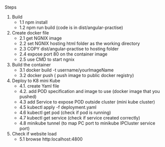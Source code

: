 

Steps 
1. Build 
    - 1.1 npm install 
    - 1.2 npm run build  (code is in dist/angular-practise)
2. Create docker file 
    - 2.1 get NGNIX image 
    - 2.2 set NGNIX hosting html folder as the working directory
    - 2.3 COPY dist/angular-practise to hosting folder
    - 2.4 expose port 80 on the container image
    - 2.5 use CMD to start ngnix 
3. Build the container 
    - 3.1 docker build -t username/yourImageName
    - 3.2 docker push    ( push image to public docker registry)
4. Deploy to K8 mini Kube
    - 4.1. create Yaml file
    - 4.2. add POD specification and image to use (docker image that you pushed)
    - 4.3  add Service to expose POD outside cluster (mini kube cluster)
    - 4.5 kubectl apply -f deployment.yaml
    - 4.6 kubectl get pod  (check if pod is running)
    - 4.7 kubectl get service (check if service created correctly)
    - 4.8 minikube tunnel  (to map PC port to minikube IPCluster service port)
5. Check if website load 
    - 5.1 browse http:localhost:4800